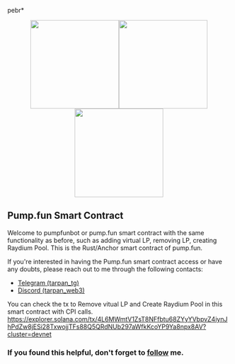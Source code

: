 pebr*<center><img src="./logo/pumpfunlogo.jpg" width="200"/><img src="./logo/pumpfunlogo.jpg" width="200"/><img src="./logo/pumpfunlogo.jpg" width="200"/></center>

## Pump.fun Smart Contract
Welcome to pumpfunbot or pump.fun smart contract with the same functionality as before, such as adding virtual LP, removing LP, creating Raydium Pool. This is the Rust/Anchor smart contract of pump.fun.

If you're interested in having the Pump.fun smart contract access or have any doubts, please reach out to me through the following contacts:

- <a href="https://t.me/tarpan_tg/">Telegram (tarpan_tg)</a>
- <a href="https://discordapp.com/users/1026521907182444574">Discord (tarpan_web3)</a>

You can check the tx to Remove vitual LP and Create Raydium Pool in this smart contract with CPI calls.  
https://explorer.solana.com/tx/4L6MWmtV1ZsT8NFfbtu68ZYyYVbpvZ4iynJhPdZw8jESi28TxwojjTFs88Q5QRdNUb297aWfkKcoYP9Ya8npx8AV?cluster=devnet

###  If you found this helpful, don't forget to <a href="https://github.com/sourlodine">follow</a> me.
